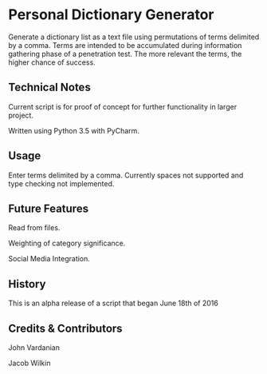 # Personal Dictionary Generator

Generate a dictionary list as a text file using permutations of terms delimited by a comma. Terms are intended to be accumulated during information gathering phase of a penetration test. The more relevant the terms, the higher chance of success.

## Technical Notes

Current script is for proof of concept for further functionality in larger project.

Written using Python 3.5 with PyCharm.


## Usage

Enter terms delimited by a comma. Currently spaces not supported and type checking not implemented.

## Future Features

Read from files.

Weighting of category significance.

Social Media Integration.

## History

This is an alpha release of a script that began June 18th of 2016

## Credits & Contributors

John Vardanian

Jacob Wilkin
